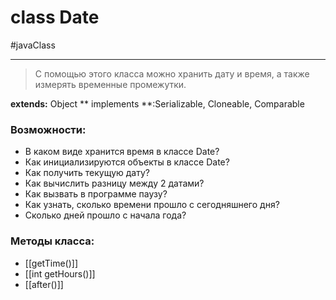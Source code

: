 # class Date
#javaClass

---

>С помощью этого класса можно хранить дату и время, а также измерять временные промежутки.

**extends:** Object
** implements **:Serializable, Cloneable, Comparable<Date>

### Возможности:
- В каком виде хранится время в классе Date?
- Как инициализируются объекты в классе Date?
- Как получить текущую дату?
- Как вычислить разницу между 2 датами?
- Как вызвать в программе паузу?
- Как узнать, сколько времени прошло с сегодняшнего дня?
- Сколько дней прошло с начала года?


### Методы класса:
- [[getTime()]]
- [[int getHours()]]
- [[after()]]
